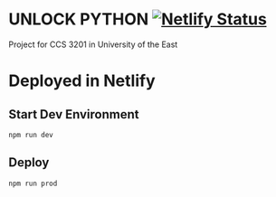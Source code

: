 # UNLOCK PYTHON [![Netlify Status](https://api.netlify.com/api/v1/badges/0cfb0246-cd4f-4ec5-8f5a-2c4ddf8b6c8d/deploy-status)](https://app.netlify.com/sites/unlock-python-783eda/deploys)
Project for CCS 3201 in University of the East
# Deployed in Netlify
## Start Dev Environment
```
npm run dev
```
## Deploy
```
npm run prod
```
